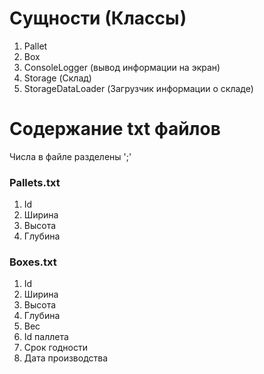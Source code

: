 # Сущности (Классы)

1. Pallet
2. Box
3. ConsoleLogger (вывод информации на экран)
4. Storage (Склад)
5. StorageDataLoader (Загрузчик информации о складе)

# Содержание txt файлов
Числа в файле разделены ';'

### Pallets.txt
1. Id
2. Ширина
3. Высота
4. Глубина

### Boxes.txt
1. Id
2. Ширина
3. Высота
4. Глубина
5. Вес
6. Id паллета
7. Срок годности
8. Дата производства
